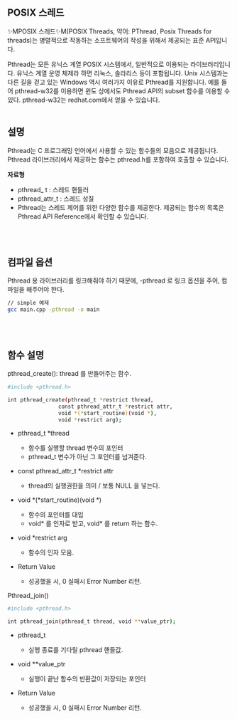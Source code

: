 ## POSIX 스레드

✨MPOSIX 스레드✨M(POSIX Threads, 약어: PThread, Posix Threads for threads)는 병렬적으로 작동하는 소프트웨어의 작성을 위해서 제공되는 표준 API입니다.

Pthread는 모든 유닉스 계열 POSIX 시스템에서, 일반적으로 이용되는 라이브러리입니다. 유닉스 계열 운영 체제라 하면 리눅스, 솔라리스 등이 포함됩니다. Unix 시스템과는 다른 길을 걷고 있는 Windows 역시 여러가지 이유로 Pthread를 지원합니다. 예를 들어 pthread-w32를 이용하면 윈도 상에서도 Pthread API의 subset 함수를 이용할 수 있다. pthread-w32는 redhat.com에서 얻을 수 있습니다. 
<br>
<br>

## 설명

Pthread는 C 프로그래밍 언어에서 사용할 수 있는 함수들의 모음으로 제공됩니다. Pthread 라이브러리에서 제공하는 함수는 pthread.h를 포함하여 호출할 수 있습니다.

**자료형**
- pthread_ t : 스레드 핸들러
- pthread_attr_t : 스레드 성질
- Pthread는 스레드 제어를 위한 다양한 함수를 제공한다. 제공되는 함수의 목록은 Pthread API Reference에서 확인할 수 있습니다. 

<br>
<br>

## 컴파일 옵션

Pthread 용 라이브러리를 링크해줘야 하기 때문에, -pthread 로 링크 옵션을 주어, 컴파일을 해주어야 한다.
```sh
// simple 예제
gcc main.cpp -pthread -o main
```
<br>
<br>


## 함수 설명
pthread_create(): thread 를 만들어주는 함수.

```sh
#include <pthread.h>

int pthread_create(pthread_t *restrict thread,
				const pthread_attr_t *restrict attr,
				void *(*start_routine)(void *),
				void *restrict arg);
```

- pthread_t *thread
	- 함수를 실행할 thread 변수의 포인터
  - pthread_t 변수가 아닌 그 포인터를 넘겨준다.
- const pthread_attr_t *restrict attr
	- thread의 실행권한을 의미 / 보통 NULL 을 넣는다.
- void *(*start_routine)(void *)
	- 함수의 포인터를 대입
	- void* 를 인자로 받고, void* 를 return 하는 함수.
- void *restrict arg
	- 함수의 인자 모음.


	
- Return Value
	- 성공했을 시, 0 실패시 Error Number 리턴.


 Pthread_join()
```sh
#include <pthread.h>

int pthread_join(pthread_t thread, void **value_ptr);
```
- pthread_t
	- 실행 종료를 기다릴 pthread 핸들값.
- void **value_ptr
	- 실행이 끝난 함수의 반환값이 저장되는 포인터


- Return Value
	- 성공했을 시, 0 실패시 Error Number 리턴.
